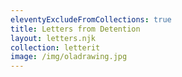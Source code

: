 ```yaml
---
eleventyExcludeFromCollections: true
title: Letters from Detention
layout: letters.njk
collection: letterit
image: /img/oladrawing.jpg
---
```


